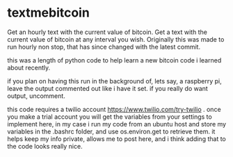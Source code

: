 # textmebitcoin
Get an hourly text with the current value of bitcoin.
Get a text with the current value of bitcoin at any interval you wish.
Originally this was made to run hourly non stop, that has since changed with the latest commit.

this was a length of python code to help learn a new bitcoin code i learned about recently.

if you plan on having this run in the background of, lets say, a raspberry pi, leave the output
commented out like i have it set. if you really do want output, uncomment.

this code requires a twilio account https://www.twilio.com/try-twilio . once you make a trial account you will get the variables from your settings to implement here, in my case i run my code from an ubuntu host and store my variables in the .bashrc folder, and use os.environ.get to retrieve them. it helps keep my info private, allows me to post here, and i think adding that to the code looks really nice.
